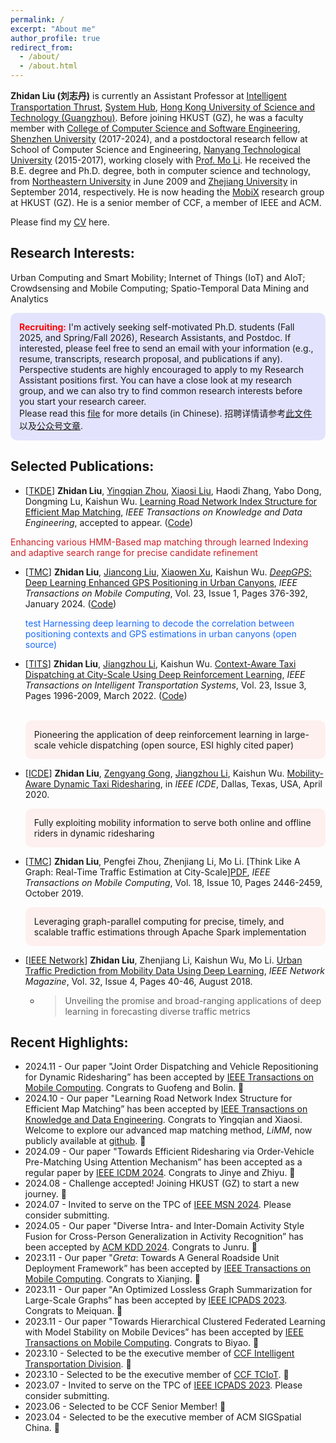 ```yaml
---
permalink: /
excerpt: "About me"
author_profile: true
redirect_from: 
  - /about/
  - /about.html
---
```


<!--简单地从Emojipedia https://emojipedia.org/ 等来源复制表情符号并将其粘贴到文档中-->

**Zhidan Liu (刘志丹)** is currently an Assistant Professor at [Intelligent Transportation Thrust](https://www.hkust-gz.edu.cn/academics/hubs-and-thrust-areas/systems-hub/intelligent-transportation/), [System Hub](https://www.hkust-gz.edu.cn/academics/hubs-and-thrust-areas/systems-hub/), [Hong Kong University of Science and Technology (Guangzhou)](https://www.hkust-gz.edu.cn/). Before joining HKUST (GZ), he was a faculty member with [College of Computer Science and Software Engineering](http://csse.szu.edu.cn/cn/), [Shenzhen University](http://www.szu.edu.cn/) (2017-2024), and a postdoctoral research fellow at School of Computer Science and Engineering, [Nanyang Technological University](https://www.ntu.edu.sg/) (2015-2017), working closely with [Prof. Mo Li](https://cse.hkust.edu.hk/~lim/). He received the B.E. degree and Ph.D. degree, both in computer science and technology, from [Northeastern University](http://english.neu.edu.cn/) in June 2009 and [Zhejiang University](http://www.zju.edu.cn/english/) in September 2014, respectively. He is now heading the [MobiX](./group.md) research group at HKUST (GZ). He is a senior member of CCF, a member of IEEE and ACM.

Please find my [CV](/files/CV-ZhidanLiu.pdf) here.

<!--
**Zhidan Liu (刘志丹)** is currently an Associate Professor (tenured) in [College of Computer Science and Software Engineering](http://csse.szu.edu.cn/cn/), [Shenzhen University](http://www.szu.edu.cn/). He received the B.E. degree in Computer Science and Technology from [Northeastern University](http://english.neu.edu.cn/) in June 2009, and the Ph.D. degree in Computer Science and Technology from [Zhejiang University](http://www.zju.edu.cn/english/) in September 2014. Before joining Shenzhen University, he was a postdoctoral research fellow in the School of Computer Science and Engineering, [Nanyang Technological University](), Singapore, where he worked in the Wireless And Networked Distributed Sensing ([WANDS](http://wands.sg/)) group with [Prof. Mo Li](http://www3.ntu.edu.sg/home/limo/). He is now heading the **Big Data and Urban Computing (BDUC)** research group in Shenzhen University. He is a senior member of CCF, a member of IEEE and ACM.

Please find my [CV](/files/resume-ZhidanLiu.pdf) here. 访问[中文版主页](https://csse.szu.edu.cn/pages/user/index?id=762).
-->

## Research Interests:

Urban Computing and Smart Mobility; Internet of Things (IoT) and AIoT; Crowdsensing and Mobile Computing; Spatio-Temporal Data Mining and Analytics

<style>
p.highlight {
  background-color: rgba(0, 0, 255, 0.1);
  padding: 1em;
  border-radius: 10px;
}
</style>

<p class="highlight">
<b><font color="red">Recruiting:</font></b> I'm actively seeking self-motivated Ph.D. students (Fall 2025, and Spring/Fall 2026), Research Assistants, and Postdoc. If interested, please feel free to send an email with your information (e.g., resume, transcripts, research proposal, and publications if any). Perspective students are highly encouraged to apply to my Research Assistant positions first. You can have a close look at my research group, and we can also try to find common research interests before you start your research career.
<br>
Please read this <a href="/files/recruitment.pdf">file</a> for more details (in Chinese). 招聘详情请参考<a href="/files/recruitment.pdf">此文件</a>以及<a href="https://mp.weixin.qq.com/s/kGbDvr4dETnFxBlCPOQ3vg">公众号文章</a>. 
</p>


## Selected Publications:

<style>
p.emphasis {
  background-color: rgba(250, 127, 111, 0.1);
  padding: 1em;
  border-radius: 10px;
}
</style>

* [[TKDE](https://ieeexplore.ieee.org/xpl/RecentIssue.jsp?punumber=69)] <b>Zhidan Liu</b>, <u>Yingqian Zhou</u>, <u>Xiaosi Liu</u>, Haodi Zhang, Yabo Dong, Dongming Lu, Kaishun Wu. [Learning Road Network Index Structure for Efficient Map Matching](/files/2024-TKDE-LiMM.pdf), _IEEE Transactions on Knowledge and Data Engineering_, accepted to appear. ([Code](https://github.com/BDUC-MobiX/LiMM)) 
<p style="color:#cb2027">Enhancing various HMM-Based map matching through learned Indexing and adaptive search range for precise candidate refinement</p>

* [[TMC](https://ieeexplore.ieee.org/xpl/RecentIssue.jsp?punumber=7755)] <b>Zhidan Liu</b>, <u>Jiancong Liu</u>, <u>Xiaowen Xu</u>, Kaishun Wu. [_DeepGPS_: Deep Learning Enhanced GPS Positioning in Urban Canyons](/files/2024-TMC-DeepGPS.pdf), _IEEE Transactions on Mobile Computing_, Vol. 23, Issue 1, Pages 376-392, January 2024. ([Code](https://github.com/bducgroup/DeepGPS)) 
&emsp;&emsp;<p style="color:#1769FF;font-size=1.6">test Harnessing deep learning to decode the correlation between positioning contexts and GPS estimations in urban canyons (open source)</p>

* [[TITS](http://ieeexplore.ieee.org/xpl/RecentIssue.jsp?punumber=6979)] <b>Zhidan Liu</b>, <u>Jiangzhou Li</u>, Kaishun Wu. [Context-Aware Taxi Dispatching at City-Scale Using Deep Reinforcement Learning](/files/2022-TITS-COX.pdf), _IEEE Transactions on Intelligent Transportation Systems_, Vol. 23, Issue 3, Pages 1996-2009, March 2022. ([Code](https://github.com/szlhl1040/Simulator))
<br>&emsp;&emsp;<p class="emphasis"> Pioneering the application of deep reinforcement learning in large-scale vehicle dispatching (open source, ESI highly cited paper)</p>

* [[ICDE](https://www.utdallas.edu/icde/)] <b>Zhidan Liu</b>, <u>Zengyang Gong</u>, <u>Jiangzhou Li</u>, Kaishun Wu. [Mobility-Aware Dynamic Taxi Ridesharing](/files/2020-ICDE-mTShare.pdf), in _IEEE ICDE_, Dallas, Texas, USA, April 2020. 
&emsp;&emsp;<p style="background-color: rgba(250, 127, 111, 0.1); padding: 1em; border-radius: 10px;"> Fully exploiting mobility information to serve both online and offline riders in dynamic ridesharing</p>

* [[TMC](https://www.computer.org/web/tmc)] <b>Zhidan Liu</b>, Pengfei Zhou, Zhenjiang Li, Mo Li. [Think Like A Graph: Real-Time Traffic Estimation at City-Scale][PDF](/files/2019-TMC-GPTE.pdf), _IEEE Transactions on Mobile Computing_, Vol. 18, Issue 10, Pages 2446-2459, October 2019.
&emsp;&emsp;<p class="emphasis"> Leveraging graph-parallel computing for precise, timely, and scalable traffic estimations through Apache Spark implementation</p>

* [[IEEE Network](http://ieeexplore.ieee.org/xpl/RecentIssue.jsp?punumber=65)] <b>Zhidan Liu</b>, Zhenjiang Li, Kaishun Wu, Mo Li. [Urban Traffic Prediction from Mobility Data Using Deep Learning](/files/2018-IEEENet-Deeptraffic.pdf), _IEEE Network Magazine_, Vol. 32, Issue 4, Pages 40-46, August 2018.
    - > Unveiling the promise and broad-ranging applications of deep learning in forecasting diverse traffic metrics


## Recent Highlights:
* 2024.11 - Our paper "Joint Order Dispatching and Vehicle Repositioning for Dynamic Ridesharing” has been accepted by [IEEE Transactions on Mobile Computing](https://ieeexplore.ieee.org/xpl/RecentIssue.jsp?punumber=7755). Congrats to Guofeng and Bolin. 🎉
* 2024.10 - Our paper "Learning Road Network Index Structure for Efficient Map Matching” has been accepted by [IEEE Transactions on Knowledge and Data Engineering](https://ieeexplore.ieee.org/xpl/RecentIssue.jsp?punumber=69). Congrats to Yingqian and Xiaosi. Welcome to explore our advanced map matching method, _LiMM_, now publicly available at [github](https://github.com/BDUC-MobiX/LiMM). 🎉
* 2024.09 - Our paper "Towards Efficient Ridesharing via Order-Vehicle Pre-Matching Using Attention Mechanism” has been accepted as a regular paper by [IEEE ICDM 2024](https://icdm2024.org/). Congrats to Jinye and Zhiyu. 🎉
* 2024.08 - Challenge accepted! Joining HKUST (GZ) to start a new journey. 🚀
* 2024.07 - Invited to serve on the TPC of [IEEE MSN 2024](https://ieee-msn.org/2024/). Please consider submitting. 
* 2024.05 - Our paper "Diverse Intra- and Inter-Domain Activity Style Fusion for Cross-Person Generalization in Activity Recognition” has been accepted by [ACM KDD 2024](https://kdd2024.kdd.org/). Congrats to Junru. 🎉
* 2023.11 - Our paper "_Greta_: Towards A General Roadside Unit Deployment Framework” has been accepted by [IEEE Transactions on Mobile Computing](https://ieeexplore.ieee.org/xpl/RecentIssue.jsp?punumber=7755). Congrats to Xianjing. 🎉
* 2023.11 - Our paper "An Optimized Lossless Graph Summarization for Large-Scale Graphs” has been accepted by [IEEE ICPADS 2023](https://ieee-cybermatics.org/2023/icpads/). Congrats to Meiquan. 🎉
* 2023.11 - Our paper "Towards Hierarchical Clustered Federated Learning with Model Stability on Mobile Devices” has been accepted by [IEEE Transactions on Mobile Computing](https://ieeexplore.ieee.org/xpl/RecentIssue.jsp?punumber=7755). Congrats to Biyao. 🎉
* 2023.10 - Selected to be the executive member of [CCF Intelligent Transportation Division](https://www.ccf.org.cn/Chapters/CCF_Chapters/CCF_JT/). 🤪
* 2023.10 - Selected to be the executive member of [CCF TCIoT](https://www.ccf.org.cn/Chapters/TC/TC_Listing/IoT/). 🤪
* 2023.07 - Invited to serve on the TPC of [IEEE ICPADS 2023](https://ieee-cybermatics.org/2023/icpads/). Please consider submitting. 
* 2023.06 - Selected to be CCF Senior Member! 🤪
* 2023.04 - Selected to be the executive member of ACM SIGSpatial China. 🤪